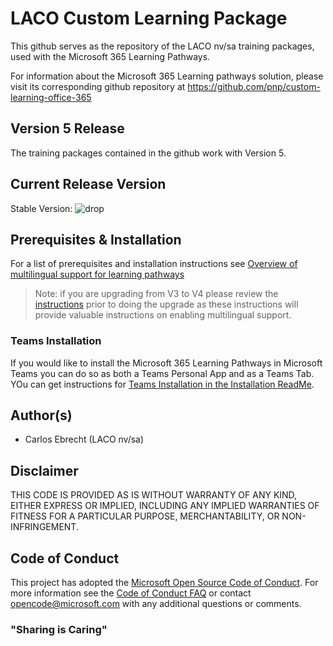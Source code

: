 # LACO Custom Learning Package 

This github serves as the repository of the LACO nv/sa training packages, used with the Microsoft 365 Learning Pathways. 

For information about the Microsoft 365 Learning pathways solution, please visit its corresponding github repository at https://github.com/pnp/custom-learning-office-365

## Version 5 Release

The training packages contained in the github work with Version 5.

## Current Release Version

Stable Version: ![drop](https://img.shields.io/badge/drop-5.0-green.svg)

## Prerequisites & Installation

For a list of prerequisites and installation instructions see [Overview of multilingual support for learning pathways](https://github.com/pnp/custom-learning-office-365/tree/main/installation)

>Note: if you are upgrading from V3 to V4 please review the [instructions](./installation/UpdateV3-V4.md) prior to doing the upgrade as these instructions will provide valuable instructions on enabling multilingual support.

### Teams Installation

If you would like to install the Microsoft 365 Learning Pathways in Microsoft Teams you can do so as both a Teams Personal App and as a Teams Tab. YOu can get instructions for [Teams Installation in the Installation ReadMe](./installation/README.md#teams-installation).  

## Author(s)

- Carlos Ebrecht (LACO nv/sa) 

## Disclaimer

THIS CODE IS PROVIDED AS IS WITHOUT WARRANTY OF ANY KIND, EITHER EXPRESS OR IMPLIED, INCLUDING ANY IMPLIED WARRANTIES OF FITNESS FOR A PARTICULAR PURPOSE, MERCHANTABILITY, OR NON-INFRINGEMENT.

## Code of Conduct

This project has adopted the [Microsoft Open Source Code of Conduct](https://opensource.microsoft.com/codeofconduct/). For more information see the [Code of Conduct FAQ](https://opensource.microsoft.com/codeofconduct/faq/) or contact [opencode@microsoft.com](mailto:opencode@microsoft.com) with any additional questions or comments.

### "Sharing is Caring"
